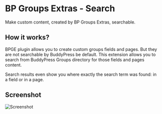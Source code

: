 # BP Groups Extras - Search

Make custom content, created by BP Groups Extras, searchable.

## How it works?

BPGE plugin allows you to create custom groups fields and pages. But they are not searchable by BuddyPress be default. This extension allows you to search from BuddyPress Groups directory for those fields and pages content.

Search results even show you where exactly the search term was found: in a field or in a page.

## Screenshot

![Screenshot](https://github.com/slaFFik/BP-Groups-Extras-Search/blob/e4d9c016efc7c4c751bd75c917d0cf37faa99e32/bpges_results.png)
